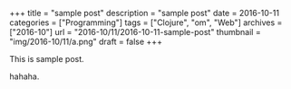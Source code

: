 +++
title = "sample post"
description = "sample post"
date = 2016-10-11
categories = ["Programming"]
tags = ["Clojure", "om", "Web"]
archives = ["2016-10"]
url = "2016-10/11/2016-10-11-sample-post"
thumbnail = "img/2016-10/11/a.png"
draft = false
+++

This is sample post.

<!--more-->

hahaha.

